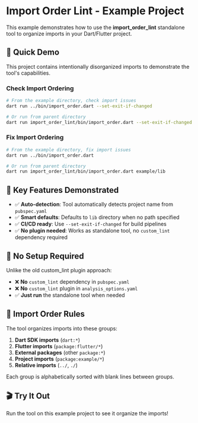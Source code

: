 # Import Order Lint - Example Project

This example demonstrates how to use the **import_order_lint** standalone tool to organize imports in your Dart/Flutter project.

## 🎯 Quick Demo

This project contains intentionally disorganized imports to demonstrate the tool's capabilities.

### Check Import Ordering
```bash
# From the example directory, check import issues
dart run ../bin/import_order.dart --set-exit-if-changed

# Or run from parent directory
dart run import_order_lint/bin/import_order.dart --set-exit-if-changed example/lib
```

### Fix Import Ordering  
```bash
# From the example directory, fix import issues
dart run ../bin/import_order.dart

# Or run from parent directory  
dart run import_order_lint/bin/import_order.dart example/lib
```

## 🚀 Key Features Demonstrated

- ✅ **Auto-detection**: Tool automatically detects project name from `pubspec.yaml`
- ✅ **Smart defaults**: Defaults to `lib` directory when no path specified
- ✅ **CI/CD ready**: Use `--set-exit-if-changed` for build pipelines
- ✅ **No plugin needed**: Works as standalone tool, no `custom_lint` dependency required

## 🔧 No Setup Required

Unlike the old custom_lint plugin approach:
- ❌ **No** `custom_lint` dependency in `pubspec.yaml`
- ❌ **No** `custom_lint` plugin in `analysis_options.yaml`  
- ✅ **Just run** the standalone tool when needed

## 📐 Import Order Rules

The tool organizes imports into these groups:
1. **Dart SDK imports** (`dart:*`)
2. **Flutter imports** (`package:flutter/*`)  
3. **External packages** (other `package:*`)
4. **Project imports** (`package:example/*`)
5. **Relative imports** (`../`, `./`)

Each group is alphabetically sorted with blank lines between groups.

## 🎬 Try It Out

Run the tool on this example project to see it organize the imports!
